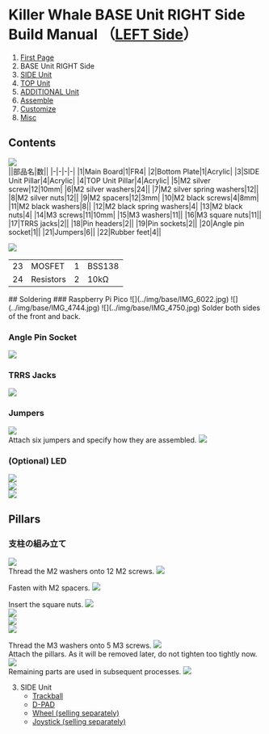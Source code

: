 # Killer Whale BASE Unit RIGHT Side Build Manual （[LEFT Side](../leftside/2_BASE.md)）

1. [First Page](../README_EN.md)
2. BASE Unit RIGHT Side
3. [SIDE Unit](../rightside/3_SIDE_TRACKBALL.md)
4. [TOP Unit](../rightside/4_TOP.md)
5. [ADDITIONAL Unit](../rightside/5_ADD.md)
6. [Assemble](../rightside/6_ASSEMBLE.md)
7. [Customize](../rightside/7_CUSTOM.md)
8. [Misc](../rightside/8_MISC.md)

## Contents
![](../img/base/IMG_4724.jpg)      
||部品名|数||
|-|-|-|-|
|1|Main Board|1|FR4|
|2|Bottom Plate|1|Acrylic|
|3|SIDE Unit Pillar|4|Acrylic|
|4|TOP Unit Pillar|4|Acrylic|
|5|M2 silver screw|12|10mm|
|6|M2 silver washers|24||
|7|M2 silver spring washers|12||
|8|M2 silver nuts|12||
|9|M2 spacers|12|3mm|
|10|M2 black screws|4|8mm|
|11|M2 black washers|8||
|12|M2 black spring washers|4|
|13|M2 black nuts|4|
|14|M3 screws|11|10mm|
|15|M3 washers|11||
|16|M3 square nuts|11||
|17|TRRS jacks|2||
|18|Pin headers|2||
|19|Pin sockets|2||
|20|Angle pin socket|1||
|21|Jumpers|6||
|22|Rubber feet|4||

![](../img/base/IMG_7080.jpg)    

<table>
    <tr>
      <td>23</td>
      <td>MOSFET</td>
      <td>1</td>
      <td>BSS138</td>
    </tr>
    <tr>
      <td>24</td>
      <td>Resistors</td>
      <td>2</td>
      <td>10kΩ</td>
    </tr>
 </table>
## Soldering
### Raspberry Pi Pico
![](../img/base/IMG_6022.jpg)    
![](../img/base/IMG_4744.jpg)    
![](../img/base/IMG_4750.jpg)    
Solder both sides of the front and back. 

### Angle Pin Socket
![](../img/base/IMG_4767.jpg)    

### TRRS Jacks
![ ](../img/base/IMG_4770.jpg)    

### Jumpers
![](../img/base/IMG_4792.jpg)     
Attach six jumpers and specify how they are assembled.
![](../img/base/IMG_6117.jpg)    

### (Optional) LED
![](../img/base/IMG_4811.jpg)       
![](../img/base/IMG_4820.jpg)    
![](../img/base/IMG_6133.jpg)    


## Pillars

### 支柱の組み立て  
![](../img/base/IMG_4845.jpg)    
Thread the M2 washers onto 12 M2 screws.
![](../img/base/IMG_4848.jpg)    
  
Fasten with M2 spacers.
![](../img/base/IMG_4856.jpg)    

Insert the square nuts.
![](../img/base/IMG_4861.jpg)    
![](../img/base/IMG_4862.jpg)     
![](../img/base/IMG_4864.jpg)    
![](../img/base/IMG_4874.jpg)    


Thread the M3 washers onto 5 M3 screws. 
![](../img/base/IMG_4879.jpg)     
Attach the pillars. As it will be removed later, do not tighten too tightly now.
![](../img/base/IMG_4891.jpg)    
Remaining parts are used in subsequent processes.
![](../img/base/IMG_4910.jpg)    

3. SIDE Unit
   - [Trackball](../rightside/3_SIDE_TRACKBALL.md)
   - [D-PAD](../rightside/3_SIDE_DPAD.md)
   - [Wheel (selling separately)](../rightside/3_SIDE_WHEEL.md)
   - [Joystick (selling separately)](../rightside/3_SIDE_JOYSTICK.md)
